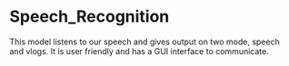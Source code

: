 # Speech_Recognition
This model listens to our speech and gives output on two mode, speech and vlogs. It is user friendly and has a GUI interface to communicate.
